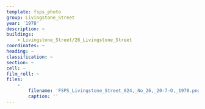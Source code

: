 ```yaml
---
template: fsps_photo
group: Livingstone_Street
year: '1978'
description: ~
buildings:
    - Livingstone_Street/26_Livingstone_Street
coordinates: ~
heading: ~
classification: ~
section: ~
cell: ~
film_roll: ~
files:
    -
        filename: 'FSPS_Livingstone_Street_024,_No_26,_20-7-O,_1978.png'
        caption: ''
---
```

